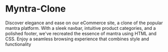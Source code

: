 # Myntra-Clone
Discover elegance and ease on our eCommerce site, a clone of the popular mantra platform. With a sleek navbar, intuitive product categories, and a polished footer, we've recreated the essence of mantra using HTML and CSS. Enjoy a seamless browsing experience that combines style and functionality
